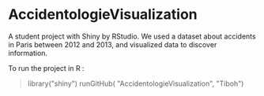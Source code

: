 # AccidentologieVisualization
A student project with Shiny by RStudio. We used a dataset about accidents in Paris between 2012 and 2013, and visualized data to discover information.

To run the project in R :

> library("shiny")
> runGitHub( "AccidentologieVisualization", "Tiboh")
